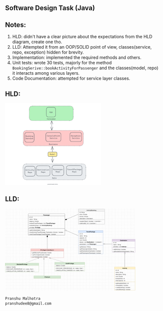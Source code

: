## Software Design Task (Java)

## Notes:

1. HLD: didn't have a clear picture about the expectations from the HLD diagram, create one tho.
2. LLD: Attempted it from an OOP/SOLID point of view, classes(service, repo, exception) hidden for brevity.
3. Implementation: implemented the required methods and others.
4. Unit tests: wrote 30 tests, majorly for the method `BookingSerive::bookActivityForPassenger` and the classes(model, repo) it interacts among various layers.
5. Code Documentation: attempted for service layer classes.

## HLD:
<img src="HLD.png" height="268px">

## LLD:
<img src="LLD.png" height="268px">


```
Pranshu Malhotra
pranshudee8@gmail.com
```
